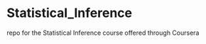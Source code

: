 Statistical_Inference
=====================

repo for the Statistical Inference course offered through Coursera

